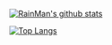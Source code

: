 [![RainMan's github stats](https://github-readme-stats.vercel.app/api?username=RainManGo&theme=chartreuse-dark)](https://github.com/RainManGO/github-readme-stats)

[![Top Langs](https://github-readme-stats.vercel.app/api/top-langs/?username=RainManGo)](https://github.com/RainManGo/github-readme-stats)

